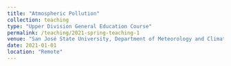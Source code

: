 ```yaml
---
title: "Atmospheric Pollution"
collection: teaching
type: "Upper Division General Education Course"
permalink: /teaching/2021-spring-teaching-1
venue: "San José State University, Department of Meteorology and Climate Science"
date: 2021-01-01
location: "Remote"
---
```




